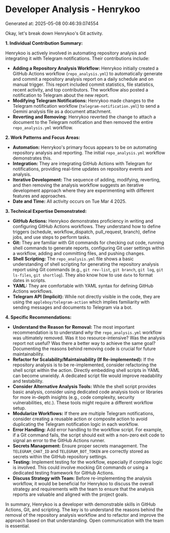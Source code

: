 # Developer Analysis - Henrykoo
Generated at: 2025-05-08 00:46:39.074554

Okay, let's break down Henrykoo's Git activity.

**1. Individual Contribution Summary:**

Henrykoo is actively involved in automating repository analysis and integrating it with Telegram notifications.  Their contributions include:

*   **Adding a Repository Analysis Workflow:**  Henrykoo initially created a GitHub Actions workflow (`repo_analysis.yml`) to automatically generate and commit a repository analysis report on a daily schedule and on manual trigger. This report included commit statistics, file statistics, recent activity, and top contributors. The workflow also posted a notification to Telegram about the new report.
*   **Modifying Telegram Notifications:** Henrykoo made changes to the Telegram notification workflow (`telegram-notification.yml`) to send a Gemini analysis file as a document attachment.
*   **Reverting and Removing:** Henrykoo reverted the change to attach a document to the Telegram notification and then removed the entire `repo_analysis.yml` workflow.

**2. Work Patterns and Focus Areas:**

*   **Automation:** Henrykoo's primary focus appears to be on automating repository analysis and reporting. The initial `repo_analysis.yml` workflow demonstrates this.
*   **Integration:** They are integrating GitHub Actions with Telegram for notifications, providing real-time updates on repository events and analysis.
*   **Iterative Development:** The sequence of adding, modifying, reverting, and then removing the analysis workflow suggests an iterative development approach where they are experimenting with different features and approaches.
*   **Date and Time:** All activity occurs on Tue Mar 4 2025.

**3. Technical Expertise Demonstrated:**

*   **GitHub Actions:** Henrykoo demonstrates proficiency in writing and configuring GitHub Actions workflows. They understand how to define triggers (schedule, workflow\_dispatch, pull\_request, branch), define jobs, and use steps to perform tasks.
*   **Git:** They are familiar with Git commands for checking out code, running shell commands to generate reports, configuring Git user settings within a workflow, adding and committing files, and pushing changes.
*   **Shell Scripting:**  The `repo_analysis.yml` file shows a basic understanding of shell scripting for generating the repository analysis report using Git commands (e.g., `git rev-list`, `git branch`, `git log`, `git ls-files`, `git shortlog`).  They also know how to use `date` to format dates in scripts.
*   **YAML:** They are comfortable with YAML syntax for defining GitHub Actions workflows.
*   **Telegram API (Implicit):**  While not directly visible in the code, they are using the `appleboy/telegram-action` which implies familiarity with sending messages and documents to Telegram via a bot.

**4. Specific Recommendations:**

*   **Understand the Reason for Removal:**  The most important recommendation is to understand *why* the `repo_analysis.yml` workflow was ultimately removed.  Was it too resource-intensive? Was the analysis report not useful?  Was there a better way to achieve the same goal?  Documenting the reasons behind removing code is crucial for future maintainability.
*   **Refactor for Scalability/Maintainability (If Re-implemented):**  If the repository analysis is to be re-implemented, consider refactoring the shell script within the action.  Directly embedding shell scripts in YAML can become unwieldy. A dedicated script file would improve readability and testability.
*   **Consider Alternative Analysis Tools:**  While the shell script provides basic analysis, consider using dedicated code analysis tools or libraries for more in-depth insights (e.g., code complexity, security vulnerabilities, etc.).  These tools might require a different workflow setup.
*   **Modularize Workflows:** If there are multiple Telegram notifications, consider creating a reusable action or composite action to avoid duplicating the Telegram notification logic in each workflow.
*   **Error Handling:** Add error handling to the workflow script.  For example, if a Git command fails, the script should exit with a non-zero exit code to signal an error to the GitHub Actions runner.
*   **Secrets Management:**  Ensure proper secrets management. The `TELEGRAM_CHAT_ID` and `TELEGRAM_BOT_TOKEN` are correctly stored as secrets within the GitHub repository settings.
*   **Testing:** Implement testing for the workflow, especially if complex logic is involved.  This could involve mocking Git commands or using a dedicated testing framework for GitHub Actions.
*   **Discuss Strategy with Team:** Before re-implementing the analysis workflow, it would be beneficial for Henrykoo to discuss the overall strategy and requirements with the team to ensure that the analysis reports are valuable and aligned with the project goals.

In summary, Henrykoo is a developer with demonstrable skills in GitHub Actions, Git, and scripting. The key is to understand the reasons behind the removal of the repository analysis workflow and to refactor and improve the approach based on that understanding.  Open communication with the team is essential.
